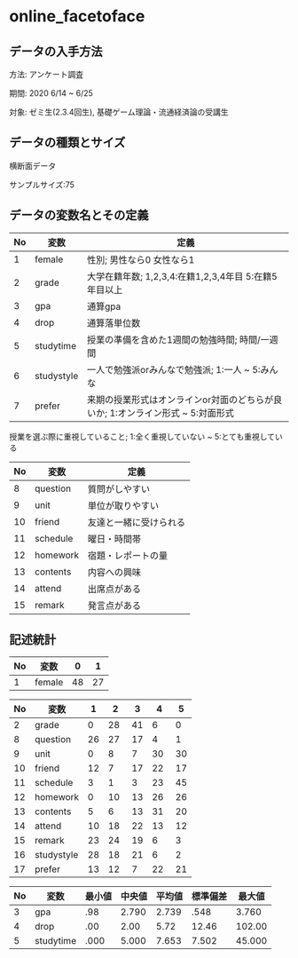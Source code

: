 # online_facetoface

## データの入手方法

方法: アンケート調査

期間: 2020 6/14 ~ 6/25

対象: ゼミ生(2.3.4回生), 基礎ゲーム理論・流通経済論の受講生

## データの種類とサイズ

横断面データ

サンプルサイズ:75

## データの変数名とその定義

| No  |     変数     | 定義                                              |
| --- | ----------- | --------------------------------------------------|
| 1   | female      | 性別; 男性なら0 女性なら1                                 |
| 2   | grade       | 大学在籍年数; 1,2,3,4:在籍1,2,3,4年目 5:在籍5年目以上    |
| 3   | gpa         | 通算gpa                                           |
| 4  | drop        | 通算落単位数                                    |
| 5  | studytime   | 授業の準備を含めた1週間の勉強時間; 時間/一週間      |
| 6  | studystyle  |   一人で勉強派orみんなで勉強派; 1:一人 ~ 5:みんな                     |
| 7  | prefer     |  来期の授業形式はオンラインor対面のどちらが良いか; 1:オンライン形式 ~ 5:対面形式    |

授業を選ぶ際に重視していること;  1:全く重視していない ~ 5:とても重視している

| No  |      変数      |       定義                                       |
| --- | ----------- | --------------------------------------------------|
| 8   | question    |     質問がしやすい                                   |
| 9   | unit        |     単位が取りやすい                                 |
| 10   | friend      |       友達と一緒に受けられる                         |
| 11   | schedule    |      曜日・時間帯                                   |
| 12   | homework    |       宿題・レポートの量                              |
| 13   | contents    |      内容への興味                                   |
| 14  | attend      |       出席点がある                                   |
| 15  | remark      |     発言点がある                                     |

## 記述統計

| No  | 変数        |   0    |  1     |
| --- | ----------- | ------- | ------- |
| 1 |   female       |   48    |   27      |

| No  | 変数        |  1         |  2　     | 3       | 4　    |  5     |
| --- | ----------- | --------  | -------  | ------ | ----- | ------  |
| 2 |   grade       |    0      |    28    |    41  |   6  |   0     |
| 8 |   question    |    26     |   27       |   17       |     4      |    1     |
| 9 |   unit        |  0       |     8     |      7    |     30      |   30      |
| 10 |   friend       |    12     |   7       |    17      |    22       |    17     |
| 11 |   schedule     |    3     |    1      |     3     |    23       |    45     |
| 12 |   homework     |    0     |    10      |    13      |     26      |   26      |
| 13 |   contents     |   5       |   6       |     13     |     31      |     20    |
| 14 |   attend      |     10      |    18      |    22      |     13      |   12      |
| 15 |   remark      |     23    |      24    |     19     |    6       |    3     |
| 16 |   studystyle |     28   |   18    |    21   |    6  |   2     |
| 17 |   prefer     |     13    |  12  |    7      | 22   |    21       |

| No   |     変数    |  最小値 | 中央値 |  平均値  |  標準偏差  |  最大値   |
| --- | ----------- | ------- | ------- |  -------- | ------- | -------- |
| 3 |   gpa        | .98      |   2.790  |     2.739  | .548    |  3.760 |
| 4 |   drop       |   .00      |   2.00   |   5.72    |  12.46   |  102.00 |
| 5 |   studytime  |    .000     |   5.000   |   7.653    |   7.502 |  45.000 |
